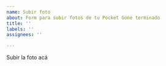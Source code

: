 ```yaml
---
name: Subir foto
about: Form para subir fotos de tu Pocket Gone terminado
title: ''
labels: ''
assignees: ''

---
```


Subir la foto acá
